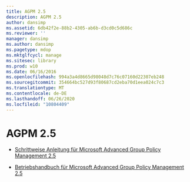 ```yaml
---
title: AGPM 2.5
description: AGPM 2.5
author: dansimp
ms.assetid: 6db42f2e-88b2-4305-ab6b-d3cd0c5d686c
ms.reviewer: ''
manager: dansimp
ms.author: dansimp
ms.pagetype: mdop
ms.mktglfcycl: manage
ms.sitesec: library
ms.prod: w10
ms.date: 06/16/2016
ms.openlocfilehash: 994a3a4d8665d98048d7c76c07160d22307eb248
ms.sourcegitcommit: 354664bc527d93f80687cd2eba70d1eea024c7c3
ms.translationtype: MT
ms.contentlocale: de-DE
ms.lasthandoff: 06/26/2020
ms.locfileid: "10804409"
---
```

# AGPM 2.5


-   [Schrittweise Anleitung für Microsoft Advanced Group Policy Management 2.5](step-by-step-guide-for-microsoft-advanced-group-policy-management-25.md)

-   [Betriebshandbuch für Microsoft Advanced Group Policy Management 2.5](operations-guide-for-microsoft-advanced-group-policy-management-25.md)

 

 






